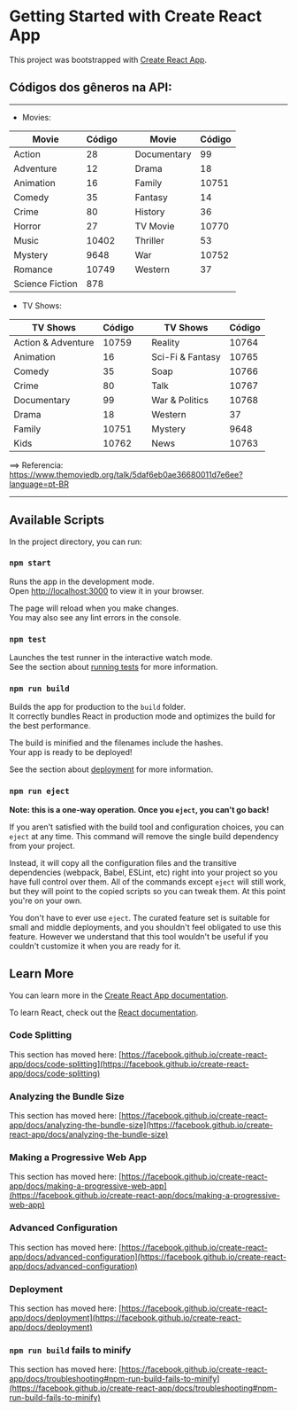 # Getting Started with Create React App

This project was bootstrapped with [Create React App](https://github.com/facebook/create-react-app).

## Códigos dos gêneros na API:
<hr>

* Movies:
  
| Movie | Código | | Movie | Código |
| --- | --- | --- | --- | --- |
|Action          |28| |Documentary     |99|
|Adventure       |12| |Drama           |18|
|Animation       |16| |Family          |10751|
|Comedy          |35| |Fantasy         |14|
|Crime           |80| |History         |36|
|Horror          |27| |TV Movie        |10770|
|Music           |10402| |Thriller        |53|
|Mystery         |9648| |War             |10752|
|Romance         |10749| |Western         |37|
|Science Fiction |878| 

* TV Shows:
  
| TV Shows | Código | | TV Shows | Código |
| --- | --- | --- | --- | --- |
|Action & Adventure | 10759 | |Reality     |10764|
|Animation       |16| |Sci-Fi & Fantasy           |10765|
|Comedy       |35| |Soap          |10766|
|Crime          |80| |Talk         |10767|
|Documentary           |99| |War & Politics         |10768|
|Drama          |18| |Western        |37|
|Family           |10751||Mystery         |9648|
|Kids         |10762||News |10763| 

==> Referencia: https://www.themoviedb.org/talk/5daf6eb0ae36680011d7e6ee?language=pt-BR

<hr>












## Available Scripts

In the project directory, you can run:

### `npm start`

Runs the app in the development mode.\
Open [http://localhost:3000](http://localhost:3000) to view it in your browser.

The page will reload when you make changes.\
You may also see any lint errors in the console.

### `npm test`

Launches the test runner in the interactive watch mode.\
See the section about [running tests](https://facebook.github.io/create-react-app/docs/running-tests) for more information.

### `npm run build`

Builds the app for production to the `build` folder.\
It correctly bundles React in production mode and optimizes the build for the best performance.

The build is minified and the filenames include the hashes.\
Your app is ready to be deployed!

See the section about [deployment](https://facebook.github.io/create-react-app/docs/deployment) for more information.

### `npm run eject`

**Note: this is a one-way operation. Once you `eject`, you can't go back!**

If you aren't satisfied with the build tool and configuration choices, you can `eject` at any time. This command will remove the single build dependency from your project.

Instead, it will copy all the configuration files and the transitive dependencies (webpack, Babel, ESLint, etc) right into your project so you have full control over them. All of the commands except `eject` will still work, but they will point to the copied scripts so you can tweak them. At this point you're on your own.

You don't have to ever use `eject`. The curated feature set is suitable for small and middle deployments, and you shouldn't feel obligated to use this feature. However we understand that this tool wouldn't be useful if you couldn't customize it when you are ready for it.

## Learn More

You can learn more in the [Create React App documentation](https://facebook.github.io/create-react-app/docs/getting-started).

To learn React, check out the [React documentation](https://reactjs.org/).

### Code Splitting

This section has moved here: [https://facebook.github.io/create-react-app/docs/code-splitting](https://facebook.github.io/create-react-app/docs/code-splitting)

### Analyzing the Bundle Size

This section has moved here: [https://facebook.github.io/create-react-app/docs/analyzing-the-bundle-size](https://facebook.github.io/create-react-app/docs/analyzing-the-bundle-size)

### Making a Progressive Web App

This section has moved here: [https://facebook.github.io/create-react-app/docs/making-a-progressive-web-app](https://facebook.github.io/create-react-app/docs/making-a-progressive-web-app)

### Advanced Configuration

This section has moved here: [https://facebook.github.io/create-react-app/docs/advanced-configuration](https://facebook.github.io/create-react-app/docs/advanced-configuration)

### Deployment

This section has moved here: [https://facebook.github.io/create-react-app/docs/deployment](https://facebook.github.io/create-react-app/docs/deployment)

### `npm run build` fails to minify

This section has moved here: [https://facebook.github.io/create-react-app/docs/troubleshooting#npm-run-build-fails-to-minify](https://facebook.github.io/create-react-app/docs/troubleshooting#npm-run-build-fails-to-minify)
